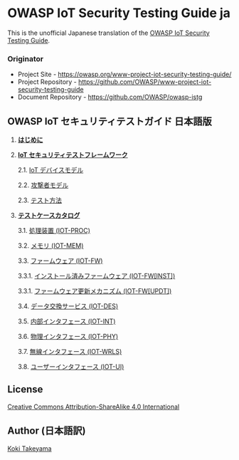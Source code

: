 # OWASP IoT Security Testing Guide ja

This is the unofficial Japanese translation of the [OWASP IoT Security Testing Guide](https://github.com/OWASP/owasp-istg).

### Originator

- Project Site - <https://owasp.org/www-project-iot-security-testing-guide/>
- Project Repository - <https://github.com/OWASP/www-project-iot-security-testing-guide>
- Document Repository - <https://github.com/OWASP/owasp-istg>

## OWASP IoT セキュリティテストガイド 日本語版

1. [**はじめに**](./Document/src/01_introduction/README.md)

2. [**IoT セキュリティテストフレームワーク**](./Document/src/02_framework/README.md)

   2.1. [IoT デバイスモデル](./Document/src/02_framework/device_model.md)

   2.2. [攻撃者モデル](./Document/src/02_framework/attacker_model.md)

   2.3. [テスト方法](./Document/src/02_framework/methodology.md)

3. [**テストケースカタログ**](./Document/src/03_test_cases/README.md)

   3.1. [処理装置 (IOT-PROC)](./Document/src/03_test_cases/processing_units/README.md)

   3.2. [メモリ (IOT-MEM)](./Document/src/03_test_cases/memory/README.md)

   3.3. [ファームウェア (IOT-FW)](./Document/src/03_test_cases/firmware/README.md)

      3.3.1. [インストール済みファームウェア (IOT-FW[INST])](./Document/src/03_test_cases/firmware/installed_firmware.md)

      3.3.1. [ファームウェア更新メカニズム (IOT-FW[UPDT])](./Document/src/03_test_cases/firmware/firmware_update_mechanism.md)

   3.4. [データ交換サービス (IOT-DES)](./Document/src/03_test_cases/data_exchange_services/README.md)

   3.5. [内部インタフェース (IOT-INT)](./Document/src/03_test_cases/internal_interfaces/README.md)

   3.6. [物理インタフェース (IOT-PHY)](./Document/src/03_test_cases/physical_interfaces/README.md)

   3.7. [無線インタフェース (IOT-WRLS)](./Document/src/03_test_cases/wireless_interfaces/README.md)

   3.8. [ユーザーインタフェース (IOT-UI)](./Document/src/03_test_cases/user_interfaces/README.md)

## License

[Creative Commons Attribution-ShareAlike 4.0 International](https://creativecommons.org/licenses/by-sa/4.0/)

## Author (日本語訳)

[Koki Takeyama](https://github.com/coky-t)

